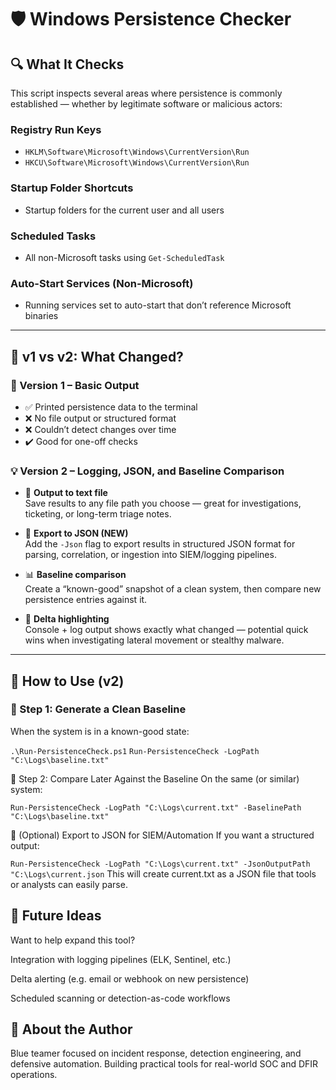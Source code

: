 # 🛡️ Windows Persistence Checker

## 🔍 What It Checks  
This script inspects several areas where persistence is commonly established — whether by legitimate software or malicious actors:

### Registry Run Keys
- `HKLM\Software\Microsoft\Windows\CurrentVersion\Run`  
- `HKCU\Software\Microsoft\Windows\CurrentVersion\Run`

### Startup Folder Shortcuts
- Startup folders for the current user and all users

### Scheduled Tasks
- All non-Microsoft tasks using `Get-ScheduledTask`

### Auto-Start Services (Non-Microsoft)
- Running services set to auto-start that don’t reference Microsoft binaries

---

## 🔄 v1 vs v2: What Changed?

### 🧾 Version 1 – Basic Output
- ✅ Printed persistence data to the terminal  
- ❌ No file output or structured format  
- ❌ Couldn’t detect changes over time  
- ✔️ Good for one-off checks

### 💡 Version 2 – Logging, JSON, and Baseline Comparison
- 📝 **Output to text file**  
  Save results to any file path you choose — great for investigations, ticketing, or long-term triage notes.

- 🧮 **Export to JSON (NEW)**  
  Add the `-Json` flag to export results in structured JSON format for parsing, correlation, or ingestion into SIEM/logging pipelines.

- 📊 **Baseline comparison**  
  Create a “known-good” snapshot of a clean system, then compare new persistence entries against it.

- 🎯 **Delta highlighting**  
  Console + log output shows exactly what changed — potential quick wins when investigating lateral movement or stealthy malware.

---

## 🚀 How to Use (v2)

### 🔹 Step 1: Generate a Clean Baseline  
When the system is in a known-good state:


`.\Run-PersistenceCheck.ps1`
`Run-PersistenceCheck -LogPath "C:\Logs\baseline.txt"`

🔹 Step 2: Compare Later Against the Baseline
On the same (or similar) system:

`Run-PersistenceCheck -LogPath "C:\Logs\current.txt" -BaselinePath "C:\Logs\baseline.txt"`

🔹 (Optional) Export to JSON for SIEM/Automation
If you want a structured output:

`Run-PersistenceCheck -LogPath "C:\Logs\current.txt" -JsonOutputPath "C:\Logs\current.json`
This will create current.txt as a JSON file that tools or analysts can easily parse.

## 🔧 Future Ideas
Want to help expand this tool?

Integration with logging pipelines (ELK, Sentinel, etc.)

Delta alerting (e.g. email or webhook on new persistence)

Scheduled scanning or detection-as-code workflows

## 👤 About the Author
Blue teamer focused on incident response, detection engineering, and defensive automation.
Building practical tools for real-world SOC and DFIR operations.

